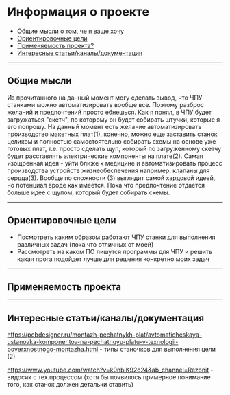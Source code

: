 # Информация о проекте
- [Общие мысли о том, че я ваще хочу](#Общие-мысли)
- [Ориентировочные цели](#Ориентировочные-цели)
- [Применяемость проекта?](#Применяемость-проекта)
- [Интересные статьи/каналы/документация](#Интересные-статьи-/каналы-/документация)

---

## Общие мысли
Из прочитанного на данный момент могу сделать вывод, что ЧПУ станками можно автоматизировать вообще все. Поэтому разброс желаний и предпочтений просто ебнешься. Как я понял, в ЧПУ будет загружаться "скетч", по которому он будет собирать штучки, которые я его попрошу. На данный момент есть желание автоматизировать производство макетных плат(1), конечно, можно еще заставить станок целиком и полностью самостоятельно собирать схемы на основе уже готовых плат, т.е. просто сделать щуп, который по загруженному скетчу будет расставлять электрические компоненты на плате(2). Самая изощренная идея - уйти ближе к медицине и автоматизировать процесс производства устройств жизнеобеспечения например, клапаны для сердца(3). Вообще по сложности (3) выглядит самой хардовой идеей, но потенциал вроде как имеется. Пока что предпочтение отдается больше идее с щупом, который будет собирать схемы. 
 
--- 

## Ориентировочные цели
- Посмотреть каким образом работают ЧПУ станки для выполнения различных задач (пока что отличных от моей)
- Рассмотреть на каком ПО пишутся программы для ЧПУ и решить какая прога подойдет лучше для решения конкретно моих задач

---

## Применяемость проекта

---

## Интересные статьи/каналы/документация
https://pcbdesigner.ru/montazh-pechatnykh-plat/avtomaticheskaya-ustanovka-komponentov-na-pechatnuyu-platu-v-texnologii-poverxnostnogo-montazha.html - типы станочков для выполнения цели (2)

https://www.youtube.com/watch?v=k0nbiK92c24&ab_channel=Rezonit - видосик с тех.процессом (хотя бы появилось примерное понимание того, как станок должен детальки ставить)
